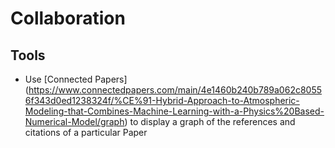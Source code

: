 # Collaboration

## Tools
- Use [Connected Papers] (https://www.connectedpapers.com/main/4e1460b240b789a062c80556f343d0ed1238324f/%CE%91-Hybrid-Approach-to-Atmospheric-Modeling-that-Combines-Machine-Learning-with-a-Physics%20Based-Numerical-Model/graph) to display a graph of the references and citations of a particular Paper
